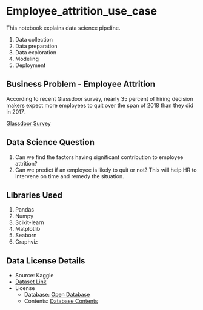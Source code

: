 # Employee_attrition_use_case

This notebook explains data science pipeline.

1. Data collection
2. Data preparation
3. Data exploration
4. Modeling
5. Deployment

## Business Problem - Employee Attrition

According to recent Glassdoor survey, nearly 35 percent of hiring decision makers expect more employees to quit over the span of 2018 than they did in 2017.

[Glassdoor Survey](https://www.glassdoor.com/press/glassdoor-survey-finds-more-employees-expected-to-quit-in-upcoming-year/)

## Data Science Question

1. Can we find the factors having significant contribution to employee attrition?
2. Can we predict if an employee is likely to quit or not? This will help HR to intervene on time and remedy the situation.

## Libraries Used

1. Pandas
2. Numpy
3. Scikit-learn
4. Matplotlib
5. Seaborn
6. Graphviz

## Data License Details

* Source: Kaggle
* [Dataset Link](https://www.kaggle.com/pavansubhasht/ibm-hr-analytics-attrition-dataset/home)
* License
  - Database: [Open Database](https://opendatacommons.org/licenses/odbl/1.0/)
  - Contents: [Database Contents](https://opendatacommons.org/licenses/dbcl/1.0/)




